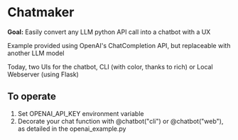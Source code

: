 # Chatmaker

**Goal:** Easily convert any LLM python API call into a chatbot with a UX

Example provided using OpenAI's ChatCompletion API, but replaceable with another LLM model

Today, two UIs for the chatbot, CLI (with color, thanks to rich) or Local Webserver (using Flask)

## To operate
1. Set OPENAI_API_KEY environment variable
2. Decorate your chat function with @chatbot("cli") or @chatbot("web"), as detailed in the openai_example.py
